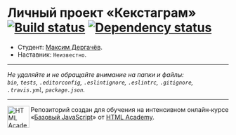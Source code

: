 # Личный проект «Кекстаграм» [![Build status][travis-image]][travis-url] [![Dependency status][dependency-image]][dependency-url]

* Студент: [Максим Дергачёв](https://up.htmlacademy.ru/javascript/6/user/209561).
* Наставник: `Неизвестно`.

---

_Не удаляйте и не обращайте внимание на папки и файлы:_<br>
_`bin`, `tests`, `.editorconfig`, `.eslintignore`, `.eslintrc`, `.gitignore`, `.travis.yml`, `package.json`._

---

<a href="https://htmlacademy.ru/intensive/javascript"><img align="left" width="50" height="50" title="HTML Academy" src="https://up.htmlacademy.ru/static/img/intensive/javascript/logo-for-github.svg"></a>

Репозиторий создан для обучения на интенсивном онлайн‑курсе «[Базовый JavaScript](https://htmlacademy.ru/intensive/javascript)» от [HTML Academy](https://htmlacademy.ru).

[travis-image]: https://travis-ci.org/htmlacademy-javascript/209561-kekstagram.svg?branch=master
[travis-url]: https://travis-ci.org/htmlacademy-javascript/209561-kekstagram
[dependency-image]: https://david-dm.org/htmlacademy-javascript/209561-kekstagram.svg?style=flat-square
[dependency-url]: https://david-dm.org/htmlacademy-javascript/209561-kekstagram
